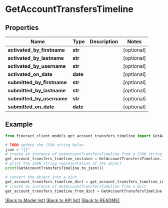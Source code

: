# GetAccountTransfersTimeline


## Properties

Name | Type | Description | Notes
------------ | ------------- | ------------- | -------------
**activated_by_firstname** | **str** |  | [optional] 
**activated_by_lastname** | **str** |  | [optional] 
**activated_by_username** | **str** |  | [optional] 
**activated_on_date** | **date** |  | [optional] 
**submitted_by_firstname** | **str** |  | [optional] 
**submitted_by_lastname** | **str** |  | [optional] 
**submitted_by_username** | **str** |  | [optional] 
**submitted_on_date** | **date** |  | [optional] 

## Example

```python
from fineract_client.models.get_account_transfers_timeline import GetAccountTransfersTimeline

# TODO update the JSON string below
json = "{}"
# create an instance of GetAccountTransfersTimeline from a JSON string
get_account_transfers_timeline_instance = GetAccountTransfersTimeline.from_json(json)
# print the JSON string representation of the object
print(GetAccountTransfersTimeline.to_json())

# convert the object into a dict
get_account_transfers_timeline_dict = get_account_transfers_timeline_instance.to_dict()
# create an instance of GetAccountTransfersTimeline from a dict
get_account_transfers_timeline_from_dict = GetAccountTransfersTimeline.from_dict(get_account_transfers_timeline_dict)
```
[[Back to Model list]](../README.md#documentation-for-models) [[Back to API list]](../README.md#documentation-for-api-endpoints) [[Back to README]](../README.md)


